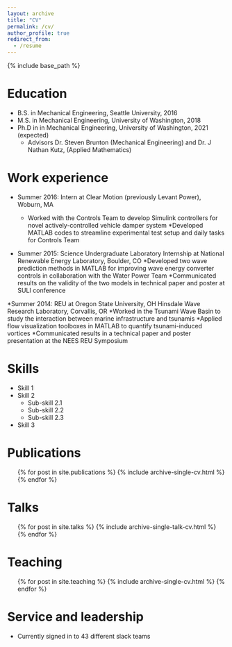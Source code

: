 ```yaml
---
layout: archive
title: "CV"
permalink: /cv/
author_profile: true
redirect_from:
  - /resume
---
```


{% include base_path %}

Education
======
* B.S. in Mechanical Engineering, Seattle University, 2016
* M.S. in Mechanical Engineering, University of Washington, 2018
* Ph.D in in Mechanical Engineering, University of Washington, 2021 (expected)
	* Advisors Dr. Steven Brunton (Mechanical Engineering) and Dr. J Nathan Kutz, (Applied Mathematics)

Work experience
======
* Summer 2016: Intern at Clear Motion (previously Levant Power), Woburn, MA
  * Worked with the Controls Team to develop Simulink controllers for novel actively-controlled vehicle damper system
  *Developed MATLAB codes to streamline experimental test setup and daily tasks for Controls Team

* Summer 2015: Science Undergraduate Laboratory Internship at National Renewable Energy Laboratory, Boulder, CO
	*Developed two wave prediction methods in MATLAB for improving wave energy converter controls in collaboration with the Water Power Team
	*Communicated results on the validity of the two models in technical paper and poster at SULI conference
	
 *Summer 2014: REU at Oregon State University, OH Hinsdale Wave Research Laboratory, Corvallis, OR
	*Worked in the Tsunami Wave Basin to study the interaction between marine infrastructure and tsunamis
	*Applied flow visualization toolboxes in MATLAB to quantify tsunami-induced vortices
	*Communicated results in a technical paper and poster presentation at the NEES REU Symposium
 
Skills
======
* Skill 1
* Skill 2
  * Sub-skill 2.1
  * Sub-skill 2.2
  * Sub-skill 2.3
* Skill 3

Publications
======
  <ul>{% for post in site.publications %}
    {% include archive-single-cv.html %}
  {% endfor %}</ul>
  
Talks
======
  <ul>{% for post in site.talks %}
    {% include archive-single-talk-cv.html %}
  {% endfor %}</ul>
  
Teaching
======
  <ul>{% for post in site.teaching %}
    {% include archive-single-cv.html %}
  {% endfor %}</ul>
  
Service and leadership
======
* Currently signed in to 43 different slack teams
